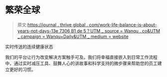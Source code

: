 # 繁荣全球

> 原文:[https://journal . thrive global . com/work-life-balance-is-about-years-not-days-13e 7306 B1 de 5？UTM _ source = Wanqu . co&UTM _ campaign = Wanqu+Daily&UTM _ medium = website](https://journal.thriveglobal.com/work-life-balance-is-about-years-not-days-13e7306b1de5?utm_source=wanqu.co&utm_campaign=Wanqu+Daily&utm_medium=website)

实时传送的连续健康状态

我们的平台让行为改变解决方案触手可及。我们将幸福直接嵌入到日常工作流程中，通过实时减压工具、鼓舞人心的讲故事和科学支持的微步骤来帮助您的员工建立更好的习惯。